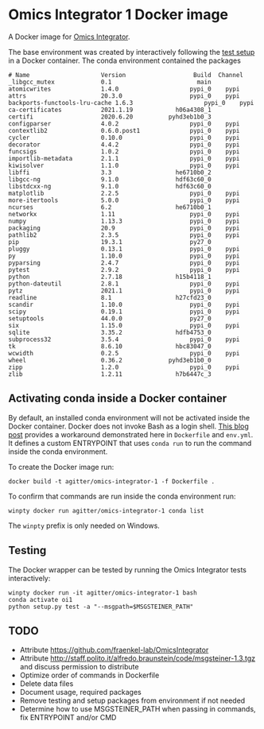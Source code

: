 # Omics Integrator 1 Docker image

A Docker image for [Omics Integrator](https://github.com/fraenkel-lab/OmicsIntegrator).

The base environment was created by interactively following the [test setup](https://github.com/fraenkel-lab/OmicsIntegrator/blob/0a57ede6beeef6e63b86d19898e560d62015e85d/.travis.yml) in a Docker container.
The conda environment contained the packages
```
# Name                    Version                   Build  Channel
_libgcc_mutex             0.1                        main
atomicwrites              1.4.0                    pypi_0    pypi
attrs                     20.3.0                   pypi_0    pypi
backports-functools-lru-cache 1.6.3                    pypi_0    pypi
ca-certificates           2021.1.19            h06a4308_1
certifi                   2020.6.20          pyhd3eb1b0_3
configparser              4.0.2                    pypi_0    pypi
contextlib2               0.6.0.post1              pypi_0    pypi
cycler                    0.10.0                   pypi_0    pypi
decorator                 4.4.2                    pypi_0    pypi
funcsigs                  1.0.2                    pypi_0    pypi
importlib-metadata        2.1.1                    pypi_0    pypi
kiwisolver                1.1.0                    pypi_0    pypi
libffi                    3.3                  he6710b0_2
libgcc-ng                 9.1.0                hdf63c60_0
libstdcxx-ng              9.1.0                hdf63c60_0
matplotlib                2.2.5                    pypi_0    pypi
more-itertools            5.0.0                    pypi_0    pypi
ncurses                   6.2                  he6710b0_1
networkx                  1.11                     pypi_0    pypi
numpy                     1.13.3                   pypi_0    pypi
packaging                 20.9                     pypi_0    pypi
pathlib2                  2.3.5                    pypi_0    pypi
pip                       19.3.1                   py27_0
pluggy                    0.13.1                   pypi_0    pypi
py                        1.10.0                   pypi_0    pypi
pyparsing                 2.4.7                    pypi_0    pypi
pytest                    2.9.2                    pypi_0    pypi
python                    2.7.18               h15b4118_1
python-dateutil           2.8.1                    pypi_0    pypi
pytz                      2021.1                   pypi_0    pypi
readline                  8.1                  h27cfd23_0
scandir                   1.10.0                   pypi_0    pypi
scipy                     0.19.1                   pypi_0    pypi
setuptools                44.0.0                   py27_0
six                       1.15.0                   pypi_0    pypi
sqlite                    3.35.2               hdfb4753_0
subprocess32              3.5.4                    pypi_0    pypi
tk                        8.6.10               hbc83047_0
wcwidth                   0.2.5                    pypi_0    pypi
wheel                     0.36.2             pyhd3eb1b0_0
zipp                      1.2.0                    pypi_0    pypi
zlib                      1.2.11               h7b6447c_3
```

## Activating conda inside a Docker container

By default, an installed conda environment will not be activated inside the Docker container.
Docker does not invoke Bash as a login shell.
[This blog post](https://pythonspeed.com/articles/activate-conda-dockerfile/) provides a workaround demonstrated here in `Dockerfile` and `env.yml`.
It defines a custom ENTRYPOINT that uses `conda run` to run the command inside the conda environment.

To create the Docker image run:
```
docker build -t agitter/omics-integrator-1 -f Dockerfile .
```

To confirm that commands are run inside the conda environment run:
```
winpty docker run agitter/omics-integrator-1 conda list
```
The `winpty` prefix is only needed on Windows.

## Testing
The Docker wrapper can be tested by running the Omics Integrator tests interactively:
```
winpty docker run -it agitter/omics-integrator-1 bash
conda activate oi1
python setup.py test -a "--msgpath=$MSGSTEINER_PATH"
```

## TODO
- Attribute https://github.com/fraenkel-lab/OmicsIntegrator
- Attribute http://staff.polito.it/alfredo.braunstein/code/msgsteiner-1.3.tgz and discuss permission to distribute
- Optimize order of commands in Dockerfile
- Delete data files
- Document usage, required packages
- Remove testing and setup packages from environment if not needed
- Determine how to use MSGSTEINER_PATH when passing in commands, fix ENTRYPOINT and/or CMD
